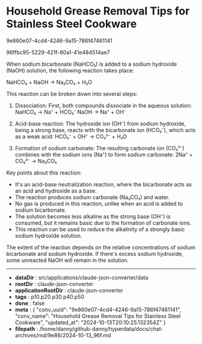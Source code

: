 # Household Grease Removal Tips for Stainless Steel Cookware

9e860e07-4cd4-4246-9a15-786f47461141

96ffbc95-5229-421f-80a1-41e484514ae7

 When sodium bicarbonate (NaHCO₃) is added to a sodium hydroxide (NaOH) solution, the following reaction takes place:

NaHCO₃ + NaOH → Na₂CO₃ + H₂O

This reaction can be broken down into several steps:

1. Dissociation: First, both compounds dissociate in the aqueous solution:
   NaHCO₃ → Na⁺ + HCO₃⁻
   NaOH → Na⁺ + OH⁻

2. Acid-base reaction: The hydroxide ion (OH⁻) from sodium hydroxide, being a strong base, reacts with the bicarbonate ion (HCO₃⁻), which acts as a weak acid:
   HCO₃⁻ + OH⁻ → CO₃²⁻ + H₂O

3. Formation of sodium carbonate: The resulting carbonate ion (CO₃²⁻) combines with the sodium ions (Na⁺) to form sodium carbonate:
   2Na⁺ + CO₃²⁻ → Na₂CO₃

Key points about this reaction:

- It's an acid-base neutralization reaction, where the bicarbonate acts as an acid and hydroxide as a base.
- The reaction produces sodium carbonate (Na₂CO₃) and water.
- No gas is produced in this reaction, unlike when an acid is added to sodium bicarbonate.
- The solution becomes less alkaline as the strong base (OH⁻) is consumed, but it remains basic due to the formation of carbonate ions.
- This reaction can be used to reduce the alkalinity of a strongly basic sodium hydroxide solution.

The extent of the reaction depends on the relative concentrations of sodium bicarbonate and sodium hydroxide. If there's excess sodium hydroxide, some unreacted NaOH will remain in the solution.

---

* **dataDir** : src/applications/claude-json-converter/data
* **rootDir** : claude-json-converter
* **applicationRootDir** : claude-json-converter
* **tags** : p10.p20.p30.p40.p50
* **done** : false
* **meta** : {
  "conv_uuid": "9e860e07-4cd4-4246-9a15-786f47461141",
  "conv_name": "Household Grease Removal Tips for Stainless Steel Cookware",
  "updated_at": "2024-10-13T20:10:25.132354Z"
}
* **filepath** : /home/danny/github-danny/hyperdata/docs/chat-archives/md/9e86/2024-10-13_96f.md